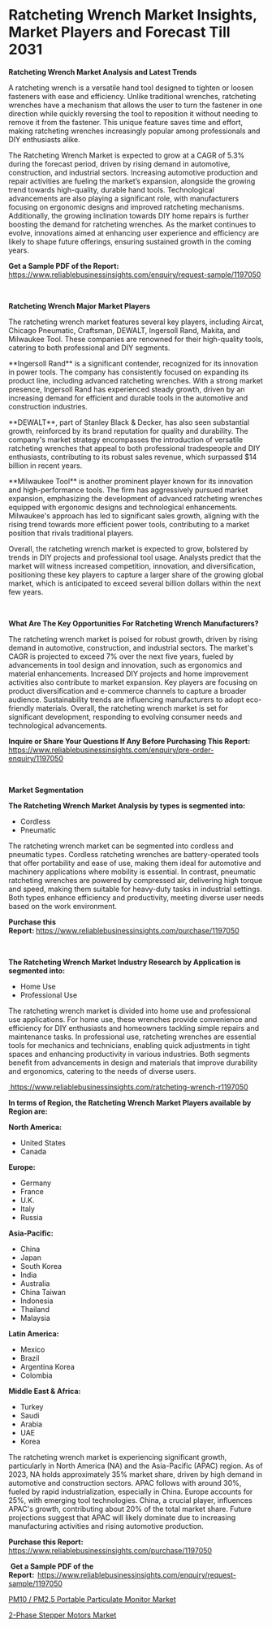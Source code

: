 <p><h1>Ratcheting Wrench Market Insights, Market Players and Forecast Till 2031</h1></p><p><strong>Ratcheting Wrench Market Analysis and Latest Trends</strong></p>
<p><p>A ratcheting wrench is a versatile hand tool designed to tighten or loosen fasteners with ease and efficiency. Unlike traditional wrenches, ratcheting wrenches have a mechanism that allows the user to turn the fastener in one direction while quickly reversing the tool to reposition it without needing to remove it from the fastener. This unique feature saves time and effort, making ratcheting wrenches increasingly popular among professionals and DIY enthusiasts alike.</p><p>The Ratcheting Wrench Market is expected to grow at a CAGR of 5.3% during the forecast period, driven by rising demand in automotive, construction, and industrial sectors. Increasing automotive production and repair activities are fueling the market’s expansion, alongside the growing trend towards high-quality, durable hand tools. Technological advancements are also playing a significant role, with manufacturers focusing on ergonomic designs and improved ratcheting mechanisms. Additionally, the growing inclination towards DIY home repairs is further boosting the demand for ratcheting wrenches. As the market continues to evolve, innovations aimed at enhancing user experience and efficiency are likely to shape future offerings, ensuring sustained growth in the coming years.</p></p>
<p><strong>Get a Sample PDF of the Report:&nbsp;</strong> <a href="https://www.reliablebusinessinsights.com/enquiry/request-sample/1197050?utm_campaign=1873&utm_medium=2&utm_source=Github&utm_content=ia&utm_term=31122024&utm_id=ratcheting-wrench">https://www.reliablebusinessinsights.com/enquiry/request-sample/1197050</a></p>
<p>&nbsp;</p>
<p><strong>Ratcheting Wrench Major Market Players</strong></p>
<p><p>The ratcheting wrench market features several key players, including Aircat, Chicago Pneumatic, Craftsman, DEWALT, Ingersoll Rand, Makita, and Milwaukee Tool. These companies are renowned for their high-quality tools, catering to both professional and DIY segments.</p><p>**Ingersoll Rand** is a significant contender, recognized for its innovation in power tools. The company has consistently focused on expanding its product line, including advanced ratcheting wrenches. With a strong market presence, Ingersoll Rand has experienced steady growth, driven by an increasing demand for efficient and durable tools in the automotive and construction industries. </p><p>**DEWALT**, part of Stanley Black & Decker, has also seen substantial growth, reinforced by its brand reputation for quality and durability. The company's market strategy encompasses the introduction of versatile ratcheting wrenches that appeal to both professional tradespeople and DIY enthusiasts, contributing to its robust sales revenue, which surpassed $14 billion in recent years. </p><p>**Milwaukee Tool** is another prominent player known for its innovation and high-performance tools. The firm has aggressively pursued market expansion, emphasizing the development of advanced ratcheting wrenches equipped with ergonomic designs and technological enhancements. Milwaukee's approach has led to significant sales growth, aligning with the rising trend towards more efficient power tools, contributing to a market position that rivals traditional players. </p><p>Overall, the ratcheting wrench market is expected to grow, bolstered by trends in DIY projects and professional tool usage. Analysts predict that the market will witness increased competition, innovation, and diversification, positioning these key players to capture a larger share of the growing global market, which is anticipated to exceed several billion dollars within the next few years.</p></p>
<p>&nbsp;</p>
<p><strong>What Are The Key Opportunities For Ratcheting Wrench Manufacturers?</strong></p>
<p><p>The ratcheting wrench market is poised for robust growth, driven by rising demand in automotive, construction, and industrial sectors. The market's CAGR is projected to exceed 7% over the next five years, fueled by advancements in tool design and innovation, such as ergonomics and material enhancements. Increased DIY projects and home improvement activities also contribute to market expansion. Key players are focusing on product diversification and e-commerce channels to capture a broader audience. Sustainability trends are influencing manufacturers to adopt eco-friendly materials. Overall, the ratcheting wrench market is set for significant development, responding to evolving consumer needs and technological advancements.</p></p>
<p><strong>Inquire or Share Your Questions If Any Before Purchasing This Report:</strong> <a href="https://www.reliablebusinessinsights.com/enquiry/pre-order-enquiry/1197050?utm_campaign=1873&utm_medium=2&utm_source=Github&utm_content=ia&utm_term=31122024&utm_id=ratcheting-wrench">https://www.reliablebusinessinsights.com/enquiry/pre-order-enquiry/1197050</a></p>
<p>&nbsp;</p>
<p><strong>Market Segmentation</strong></p>
<p><strong>The Ratcheting Wrench Market Analysis by types is segmented into:</strong></p>
<p><ul><li>Cordless</li><li>Pneumatic</li></ul></p>
<p><p>The ratcheting wrench market can be segmented into cordless and pneumatic types. Cordless ratcheting wrenches are battery-operated tools that offer portability and ease of use, making them ideal for automotive and machinery applications where mobility is essential. In contrast, pneumatic ratcheting wrenches are powered by compressed air, delivering high torque and speed, making them suitable for heavy-duty tasks in industrial settings. Both types enhance efficiency and productivity, meeting diverse user needs based on the work environment.</p></p>
<p><strong>Purchase this Report:&nbsp;</strong><a href="https://www.reliablebusinessinsights.com/purchase/1197050?utm_campaign=1873&utm_medium=2&utm_source=Github&utm_content=ia&utm_term=31122024&utm_id=ratcheting-wrench">https://www.reliablebusinessinsights.com/purchase/1197050</a></p>
<p>&nbsp;</p>
<p><strong>The Ratcheting Wrench Market Industry Research by Application is segmented into:</strong></p>
<p><ul><li>Home Use</li><li>Professional Use</li></ul></p>
<p><p>The ratcheting wrench market is divided into home use and professional use applications. For home use, these wrenches provide convenience and efficiency for DIY enthusiasts and homeowners tackling simple repairs and maintenance tasks. In professional use, ratcheting wrenches are essential tools for mechanics and technicians, enabling quick adjustments in tight spaces and enhancing productivity in various industries. Both segments benefit from advancements in design and materials that improve durability and ergonomics, catering to the needs of diverse users.</p></p>
<p><a href="https://www.reliablebusinessinsights.com/ratcheting-wrench-r1197050?utm_campaign=1873&utm_medium=2&utm_source=Github&utm_content=ia&utm_term=31122024&utm_id=ratcheting-wrench">&nbsp;https://www.reliablebusinessinsights.com/ratcheting-wrench-r1197050</a></p>
<p><strong>In terms of Region, the Ratcheting Wrench Market Players available by Region are:</strong></p>
<p>
    <p> <strong> North America: </strong>
        <ul>
            <li>United States</li>
            <li>Canada</li>
        </ul>
        </p> 
    <p> <strong> Europe: </strong>
        <ul>
            <li>Germany</li>
            <li>France</li>
            <li>U.K.</li>
            <li>Italy</li>
            <li>Russia</li>
        </ul>
        </p> 
    <p> <strong> Asia-Pacific: </strong>
        <ul>
            <li>China</li>
            <li>Japan</li>
            <li>South Korea</li>
            <li>India</li>
            <li>Australia</li>
            <li>China Taiwan</li>
            <li>Indonesia</li>
            <li>Thailand</li>
            <li>Malaysia</li>
        </ul>
        </p> 
    <p> <strong> Latin America: </strong>
        <ul>
            <li>Mexico</li>
            <li>Brazil</li>
            <li>Argentina Korea</li>
            <li>Colombia</li>
        </ul>
        </p> 
    <p> <strong> Middle East & Africa: </strong>
        <ul>
            <li>Turkey</li>
            <li>Saudi</li>
            <li>Arabia</li>
            <li>UAE</li>
            <li>Korea</li>
        </ul>
    </p>
    </p>
<p><p>The ratcheting wrench market is experiencing significant growth, particularly in North America (NA) and the Asia-Pacific (APAC) region. As of 2023, NA holds approximately 35% market share, driven by high demand in automotive and construction sectors. APAC follows with around 30%, fueled by rapid industrialization, especially in China. Europe accounts for 25%, with emerging tool technologies. China, a crucial player, influences APAC's growth, contributing about 20% of the total market share. Future projections suggest that APAC will likely dominate due to increasing manufacturing activities and rising automotive production.</p></p>
<p><strong>Purchase this Report: </strong><a href="https://www.reliablebusinessinsights.com/purchase/1197050?utm_campaign=1873&utm_medium=2&utm_source=Github&utm_content=ia&utm_term=31122024&utm_id=ratcheting-wrench">https://www.reliablebusinessinsights.com/purchase/1197050</a></p>
<p>&nbsp;<strong>Get a Sample PDF of the Report:&nbsp;&nbsp;</strong><a href="https://www.reliablebusinessinsights.com/enquiry/request-sample/1197050?utm_campaign=1873&utm_medium=2&utm_source=Github&utm_content=ia&utm_term=31122024&utm_id=ratcheting-wrench">https://www.reliablebusinessinsights.com/enquiry/request-sample/1197050</a></p>
<p><strong></strong></p>
<p><p><a href="https://github.com/domoniqueluoma76/Market-Research-Report-List-1/blob/main/pm10-pm25-portable-particulate-monitor-market.md?utm_campaign=1873&utm_medium=2&utm_source=Github&utm_content=ia&utm_term=31122024&utm_id=ratcheting-wrench">PM10 / PM2.5 Portable Particulate Monitor Market</a></p><p><a href="https://github.com/barnickclara79/Market-Research-Report-List-1/blob/main/2-phase-stepper-motors-market.md?utm_campaign=1873&utm_medium=2&utm_source=Github&utm_content=ia&utm_term=31122024&utm_id=ratcheting-wrench">2-Phase Stepper Motors Market</a></p></p>